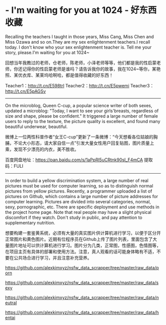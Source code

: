 # - I'm waiting for you at 1024 - 好东西收藏

Recalling the teachers I taught in those years, Miss Cang, Miss Chen and Miss Ozawa and so on.They are my sex enlightenment teachers.I recall today. I don't know who your sex enlightenment teacher is. Tell me your story, please.I'm waiting for you at 1024~

回想当年我教过的老师，仓老师，陈老师，小泽老师等等，他们都是我的性启蒙老师，你还记得你的性启蒙老师是谁吗？请告诉我你的故事，我在1024~等你，某艳照、某优衣库、某莱坞哈啊哈，都是值得收藏的好东西！

Teacher1：http://t.cn/E598trl       Teacher2：http://t.cn/E5pwemi        Teacher3：http://t.cn/E5pAGSv

-------------------------------------------------------------------------------------------------------------------------------------

On the microblog, Queen C-cup, a popular science writer of both sexes, updated a microblog: "Today, I want to see your girls'breasts, regardless of size and shape, please be confident." It triggered a large number of female users to reply to the texture, the picture quality is excellent, and found many beautiful underwear, beautiful.

微博上一位两性科普作者“女王C-cup”更新了一条微博：“今天想看各位姑娘的胸脯，不论大小形态，请大家自信一点”引发大量女性用户回复贴图，图片质量上乘，发现不少漂亮的内衣，美不胜收。

百度网盘地址：https://pan.baidu.com/s/1aPpRl5uCRtnk90sI_F4mCA 提取码：FULI  

------------------------------------------------------------------------------------------------------------------------------------

In order to build a yellow discrimination system, a large number of real pictures must be used for computer learning, so as to distinguish normal pictures from yellow pictures. Recently, a programmer uploaded a list of pictures on Github, which contains a large number of picture addresses for computer learning. Pictures are divided into several categories, normal, sexy, pornographic, etc. There are specific deployment and use methods in the project home page. Note that real people may have a slight physical discomfort if they watch. Don't study in public, and pay attention to supplementary nutrition.

想要构建一套鉴黄系统，必须有大量的真实图片供计算机进行学习，以便于区分开正常图片和黄色图片。近期有位程序员在Github上传了图片列表，里面包含了大量图片地址可以供计算机进行学习。图片分为几类，正常图，性感图，色情图等，在项目主页有具体的部署和使用方法。注意，真人观看的话可能身体略有不适，不要在公共场合进行学习，并且注意补充营养。

https://github.com/alexkimxyz/nsfw_data_scrapper/tree/master/raw_data/porn

https://github.com/alexkimxyz/nsfw_data_scrapper/tree/master/raw_data/sexy

https://github.com/alexkimxyz/nsfw_data_scrapper/tree/master/raw_data/neutral

https://github.com/alexkimxyz/nsfw_data_scrapper/tree/master/raw_data/hentai
